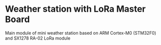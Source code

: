 # Weather station with LoRa Master Board

Main module of mini weather station based on ARM Cortex-M0 (STM32F0) and SX1278 RA-02 LoRa module